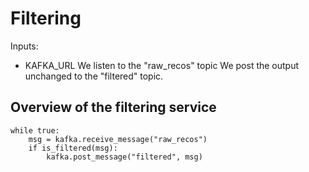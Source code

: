 # Filtering

Inputs:

- KAFKA_URL
  We listen to the "raw_recos" topic
  We post the output unchanged to the "filtered" topic.

## Overview of the filtering service

```
while true:
    msg = kafka.receive_message("raw_recos")
    if is_filtered(msg):
        kafka.post_message("filtered", msg)
```

